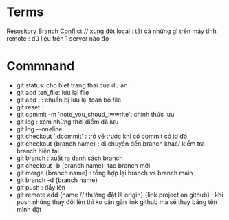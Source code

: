 # Terms
Resository
Branch
Conflict // xung đột
local : tất cả những gì trên máy tính
remote : dữ liệu trên 1 server nào đó
# Commnand
- git status: cho biet trang thai cua du an
- git add ten_file: lưu lại file
- git add . : chuẩn bị lưu lại toàn bộ file
- git reset : 
- git commit -m 'note_you_shoud_lwwrite': chính thức lưu
- git log     : xem những thời điểm đã lưu
- git log --oneline
- git checkout 'idcommit' : trở về trước khi có commit có id đó
- git checkout {branch name} : di chuyển đến branch khác/ kiểm tra branch hiện tại
- git branch : xuất ra danh sách branch
- git checkout -b {branch name}: tạo branch mới
- git merge {branch name} : tổng hợp lại branch vs branch main
- git branch -d {branch name}
- git push : đẩy lên 
- git remote add {name  // thường đặt là origin} {link project on github} : khi push những thay đổi lên thì ko cần gắn link github mà sẽ thay bằng tên mình đặt